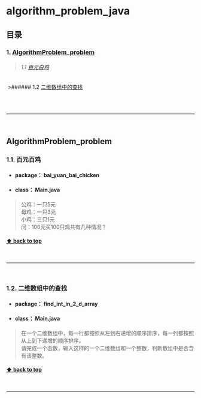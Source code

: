 # algorithm_problem_java <a id="algorithm_problem_java"></a>
## 目录
### 1. [AlgorithmProblem_problem](#1)
  >###### 1.1 [百元白鸡](#1.1)
  >###### 1.2 [二维数组中的查找](#1.2)

<br>
<br>

---

<br>

<a id="1"></a>
## AlgorithmProblem_problem <br>

<a id="1.1"></a>
### 1.1. 百元百鸡

* #### **package：** bai_yuan_bai_chicken <br>
* #### **class：** Main.java <br>
> 公鸡：一只5元<br>
> 母鸡：一只3元<br>
> 小鸡：三只1元<br>
> 问：100元买100只鸡共有几种情况？<br>

#### [⬆ back to top](#algorithm_problem_java)

<br>

---

<br>

<a id="1.2"></a>
### 1.2. 二维数组中的查找

* #### **package：** find_int_in_2_d_array <br>
* #### **class：** Main.java <br>
> 在一个二维数组中，每一行都按照从左到右递增的顺序排序，每一列都按照从上到下递增的顺序排序。<br>
> 请完成一个函数，输入这样的一个二维数组和一个整数，判断数组中是否含有该整数。<br>

#### [⬆ back to top](#algorithm_problem_java)

<br>

---
